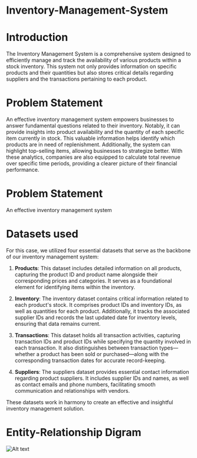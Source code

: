 # Inventory-Management-System

# Introduction
The Inventory Management System is a comprehensive system designed to efficiently manage and track the availability of various products within a stock inventory. This system not only provides information on specific products and their quantities but also stores critical details regarding suppliers and the transactions pertaining to each product.

# Problem Statement
An effective inventory management system empowers businesses to answer fundamental questions related to their inventory. Notably, it can provide insights into product availability and the quantity of each specific item currently in stock. This valuable information helps identify which products are in need of replenishment. Additionally, the system can highlight top-selling items, allowing businesses to strategize better. With these analytics, companies are also equipped to calculate total revenue over specific time periods, providing a clearer picture of their financial performance.

# Problem Statement
An effective inventory management system 

# Datasets used
For this case, we utilized four essential datasets that serve as the backbone of our inventory management system:

1. **Products**: This dataset includes detailed information on all products, capturing the product ID and product name alongside their corresponding prices and categories. It serves as a foundational element for identifying items within the inventory.

2. **Inventory**: The inventory dataset contains critical information related to each product's stock. It comprises product IDs and inventory IDs, as well as quantities for each product. Additionally, it tracks the associated supplier IDs and records the last updated date for inventory levels, ensuring that data remains current.

3. **Transactions**: This dataset holds all transaction activities, capturing transaction IDs and product IDs while specifying the quantity involved in each transaction. It also distinguishes between transaction types—whether a product has been sold or purchased—along with the corresponding transaction dates for accurate record-keeping.

4. **Suppliers**: The suppliers dataset provides essential contact information regarding product suppliers. It includes supplier IDs and names, as well as contact emails and phone numbers, facilitating smooth communication and relationships with vendors.

These datasets work in harmony to create an effective and insightful inventory management solution.

# Entity-Relationship Digram
![Alt text]()
